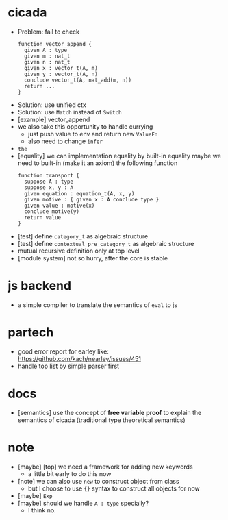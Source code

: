 # cicada
- Problem: fail to check
  ``` cicada
  function vector_append {
    given A : type
    given m : nat_t
    given n : nat_t
    given x : vector_t(A, m)
    given y : vector_t(A, n)
    conclude vector_t(A, nat_add(m, n))
    return ...
  }
  ```
- Solution: use unified ctx
- Solution: use `Match` instead of `Switch`
- [example] vector_append
- we also take this opportunity to handle currying
  - just push value to env and return new `ValueFn`
  - also need to change `infer`
- `the`
- [equality] we can implementation equality by built-in equality
  maybe we need to built-in (make it an axiom) the following function
  ``` cicada
  function transport {
    suppose A : type
    suppose x, y : A
    given equation : equation_t(A, x, y)
    given motive : { given x : A conclude type }
    given value : motive(x)
    conclude motive(y)
    return value
  }
  ```
- [test] define `category_t` as algebraic structure
- [test] define  `contextual_pre_category_t` as algebraic structure
- mutual recursive definition only at top level
- [module system] not so hurry, after the core is stable
# js backend
- a simple compiler to translate the semantics of `eval` to js
# partech
- good error report for earley
  like: https://github.com/kach/nearley/issues/451
- handle top list by simple parser first
# docs
- [semantics] use the concept of **free variable proof** to explain the semantics of cicada
  (traditional type theoretical semantics)
# note
- [maybe] [top] we need a framework for adding new keywords
  - a little bit early to do this now
- [note] we can also use `new` to construct object from class
  - but I choose to use `{}` syntax to construct all objects for now
- [maybe] `Exp`
- [maybe] should we handle `A : type` specially?
  - I think no.
